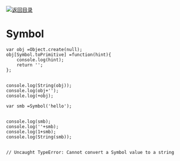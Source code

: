 [![返回目录](https://parg.co/USw)](https://parg.co/bxN) 
 
 
 

# Symbol
```
var obj =Object.create(null);
obj[Symbol.toPrimitive] =function(hint){
    console.log(hint);
    return '';
};


console.log(String(obj));
console.log(obj+'');
console.log(+obj);
```
```
var smb =Symbol('hello');


console.log(smb);
console.log(''+smb);
console.log(1+smb);
console.log(String(smb));


// Uncaught TypeError: Cannot convert a Symbol value to a string
```